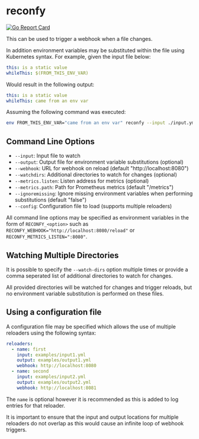 # reconfy

[![Go Report Card](https://goreportcard.com/badge/github.com/andrewheberle/reconfy?logo=go&style=flat-square)](https://goreportcard.com/report/github.com/andrewheberle/reconfy)

This can be used to trigger a webhook when a file changes.

In addition environment variables may be substituted within the file using Kubernetes syntax. For example, given the input file below:

```yaml
this: is a static value
whileThis: $(FROM_THIS_ENV_VAR)
```

Would result in the following output:

```yaml
this: is a static value
whileThis: came from an env var
```

Assuming the following command was executed:

```sh
env FROM_THIS_ENV_VAR="came from an env var" reconfy --input ./input.yml --output ./output.yml
```

## Command Line Options

* `--input`: Input file to watch
* `--output`: Output file for environment variable substitutions (optional)
* `--webhook`: URL for webhook on reload (default "http://localhost:8080")
* `--watchdirs`: Additional directories to watch for changes (optional)
* `--metrics.listen`: Listen address for metrics (optional)
* `--metrics.path`: Path for Prometheus metrics (default "/metrics")
* `--ignoremissing`: Ignore missing environment variables when performing substitutions (default "false")
* `--config`: Configuration file to load (supports multiple reloaders)

All command line options may be specified as environment variables in the form of `RECONFY_<option>` such as `RECONFY_WEBHOOK="http://localhost:8080/reload"` or `RECONFY_METRICS_LISTEN=":8080"`.

## Watching Multiple Directories

It is possible to specify the `--watch-dirs` option multiple times or provide a comma seperated list of additional directories to watch for changes. 

All provided directories will be watched for changes and trigger reloads, but no environment variable substitution is performed on these files. 

## Using a configuration file

A configuration file may be specified which allows the use of multiple reloaders using the following syntax:

```yaml
reloaders:
  - name: first
    input: examples/input1.yml
    output: examples/output1.yml
    webhook: http://localhost:8080
  - name: second
    input: examples/input2.yml
    output: examples/output2.yml
    webhook: http://localhost:8081
```

The `name` is optional however it is recommended as this is added to log entries for that reloader.

It is important to ensure that the input and output locations for multiple reloaders do not overlap as this would cause an infinite loop of webhook triggers.
